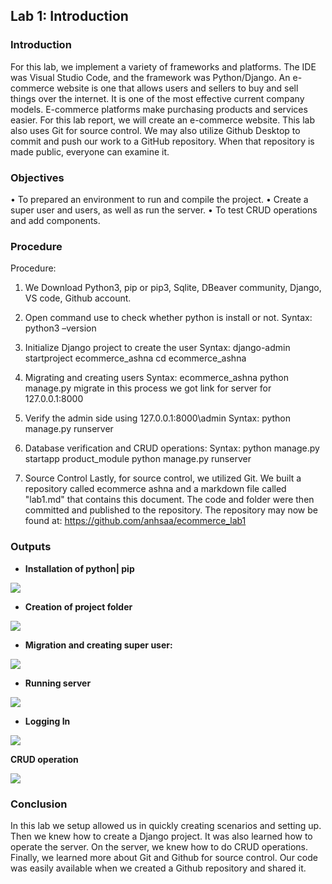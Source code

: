 
## Lab 1: Introduction




### Introduction

For this lab, we implement a variety of frameworks and platforms. The IDE was Visual Studio Code, and the framework was Python/Django. An e-commerce website is one that allows users and sellers to buy and sell things over the internet. It is one of the most effective current company models. E-commerce platforms make purchasing products and services easier. For this lab report, we will create an e-commerce website.
This lab also uses Git for source control. We may also utilize Github Desktop to commit and push our work to a GitHub repository. When that repository is made public, everyone can examine it.



### Objectives

•	To prepared an environment to run and compile the project.
•	Create a super user and users, as well as run the server.
•	To test CRUD operations and add components.


### Procedure

Procedure:
1.	We Download Python3, pip or pip3, Sqlite, DBeaver community, Django, VS code, Github account.

2.	Open command use to check whether python is install or not.
Syntax:
 python3 –version

3.	Initialize Django project to create the user 
Syntax:
django-admin startproject ecommerce_ashna
cd ecommerce_ashna
4.	Migrating and creating users
Syntax:
 ecommerce_ashna
python manage.py migrate
in this process we got link for server for 127.0.0.1:8000

5.	Verify the admin side using 127.0.0.1:8000\admin
Syntax:
python manage.py runserver

6.	Database verification and CRUD operations:
Syntax:
python manage.py startapp product_module
python manage.py runserver

7.	Source Control
Lastly, for source control, we utilized Git. We built a repository called ecommerce ashna and a markdown file called "lab1.md" that contains this document. The code and folder were then committed and published to the repository. The repository may now be found at: https://github.com/anhsaa/ecommerce_lab1



### Outputs

- **Installation of python| pip**

![](https://scontent.xx.fbcdn.net/v/t1.15752-9/280298287_419373520010677_8787542285354514019_n.png?stp=dst-png_p206x206&_nc_cat=107&ccb=1-7&_nc_sid=aee45a&_nc_ohc=FacKmaE35y4AX-qQOgv&_nc_ad=z-m&_nc_cid=0&_nc_ht=scontent.xx&oh=03_AVIWmGQP7zxjYThTzM_H0SjF91PAesR34egdpi1SDYpUvg&oe=62E25586)

- **Creation of project folder**

![](https://scontent.xx.fbcdn.net/v/t1.15752-9/280110007_520999829525030_6320577654250451081_n.png?stp=dst-png_p206x206&_nc_cat=110&ccb=1-7&_nc_sid=aee45a&_nc_ohc=g1b5iZCN7tYAX9D5Vsy&_nc_ad=z-m&_nc_cid=0&_nc_ht=scontent.xx&oh=03_AVKyAT7MIKl8a9t1HIlS_Pw9s7xTdyeqhxvTYbMacZWo8g&oe=62E19861)


- **Migration and creating super user:**

![](https://scontent.xx.fbcdn.net/v/t1.15752-9/280100316_1003713720281266_8116799199405200024_n.png?stp=dst-png_p206x206&_nc_cat=110&ccb=1-7&_nc_sid=aee45a&_nc_ohc=0GL2e1AlNYUAX-cXoRT&_nc_ad=z-m&_nc_cid=0&_nc_ht=scontent.xx&oh=03_AVKhvnPnSkMc5DbQV-Q4iSqF6ZdZgNkIVFJa6MNni3dpfA&oe=62E2C807)


- **Running server**

![](https://scontent.xx.fbcdn.net/v/t1.15752-9/280326100_374482437946718_5000888598667940158_n.png?stp=dst-png_p206x206&_nc_cat=103&ccb=1-7&_nc_sid=aee45a&_nc_ohc=DAVZwDlCc38AX9AdVxh&_nc_ad=z-m&_nc_cid=0&_nc_ht=scontent.xx&oh=03_AVJGmS1mX-1Cywf9l1hcp-FK1K_Qp-6paVztnu9iSNG8og&oe=62E4B934)

- **Logging In**

![](https://scontent.xx.fbcdn.net/v/t1.15752-9/280100316_1003713720281266_8116799199405200024_n.png?stp=dst-png_p206x206&_nc_cat=110&ccb=1-7&_nc_sid=aee45a&_nc_ohc=0GL2e1AlNYUAX-cXoRT&_nc_ad=z-m&_nc_cid=0&_nc_ht=scontent.xx&oh=03_AVKhvnPnSkMc5DbQV-Q4iSqF6ZdZgNkIVFJa6MNni3dpfA&oe=62E2C807)

**CRUD operation**

![](https://scontent.xx.fbcdn.net/v/t1.15752-9/280132448_703991261024894_619684829338131239_n.png?stp=dst-png_p206x206&_nc_cat=111&ccb=1-7&_nc_sid=aee45a&_nc_ohc=9-_iHkWjxv8AX_eTAKt&_nc_ad=z-m&_nc_cid=0&_nc_ht=scontent.xx&oh=03_AVJIPuG8oQHedHRJO3jXB05O7SjryorjwXgONDWn7_-O0A&oe=62E519AE)


### Conclusion
In this lab we setup allowed us in quickly creating scenarios and setting up. Then we knew how to create a Django project. It was also learned how to operate the server. On the server, we knew how to do CRUD operations. Finally, we learned more about Git and Github for source control. Our code was easily available when we created a Github repository and shared it.

